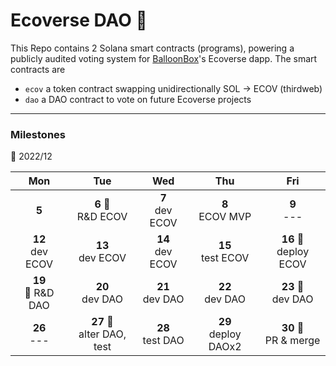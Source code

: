 # Ecoverse DAO :postbox:
This Repo contains 2 Solana smart contracts (programs), powering a publicly audited voting system for [BalloonBox](https://www.balloonbox.io/)'s Ecoverse dapp. The smart contracts are
 - `ecov` a token contract swapping unidirectionally SOL &rarr; ECOV (thirdweb)
 - `dao` a DAO contract to vote on future Ecoverse projects

---

### Milestones 
:date: 2022/12

|Mon|Tue|Wed|Thu|Fri|
|:-:|:-:|:-:|:-:|:-:|
|**5** |**6** :mag_right: <br/> R&D ECOV |**7** <br/> dev ECOV |**8** <br/> ECOV MVP |**9** <br/> --- |
|**12** <br/> dev ECOV |**13** <br/> dev ECOV |**14** <br/> dev ECOV |**15** <br/> test ECOV |**16** :checkered_flag: <br/> deploy ECOV |
|**19** <br/> :mag_right: R&D DAO |**20** <br/> dev DAO |**21** <br/> dev DAO |**22** <br/> dev DAO |**23** :pushpin: <br/> dev DAO |
|**26** <br/> --- |**27** :pushpin: <br/> alter DAO, test |**28** <br/> test DAO |**29** <br/> deploy DAOx2 |**30** :checkered_flag: <br/> PR & merge |